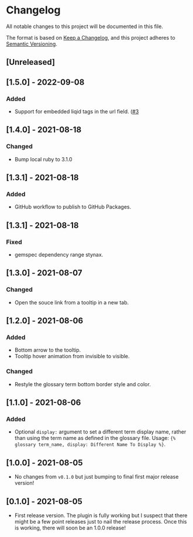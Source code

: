 # Changelog
All notable changes to this project will be documented in this file.

The format is based on [Keep a Changelog](https://keepachangelog.com/en/1.0.0/),
and this project adheres to [Semantic Versioning](https://semver.org/spec/v2.0.0.html).

## [Unreleased]

## [1.5.0] - 2022-09-08
### Added
- Support for embedded liqid tags in the url field. ([#3](https://github.com/erikw/jekyll-glossary_tooltip/issues/3])

## [1.4.0] - 2021-08-18
### Changed
* Bump local ruby to 3.1.0

## [1.3.1] - 2021-08-18
### Added
- GitHub workflow to publish to GitHub Packages.

## [1.3.1] - 2021-08-18
### Fixed
- gemspec dependency range stynax.

## [1.3.0] - 2021-08-07
### Changed
- Open the souce link from a tooltip in a new tab.

## [1.2.0] - 2021-08-06
### Added
- Bottom arrow to the tooltip.
- Tooltip hover animation from invisible to visible.

### Changed
- Restyle the glossary term bottom border style and color.

## [1.1.0] - 2021-08-06
### Added
- Optional `display:` argument to set a different term display name, rather than using the term name as defined in the glossary file. Usage: `{% glossary term_name, display: Different Name To Display %}`.

## [1.0.0] - 2021-08-05
- No changes from `v0.1.0` but just bumping to final first major release version!

## [0.1.0] - 2021-08-05
- First release version. The plugin is fully working but I suspect that there might be a few point releases just to nail the release process. Once this is working, there will soon be an 1.0.0 release!
